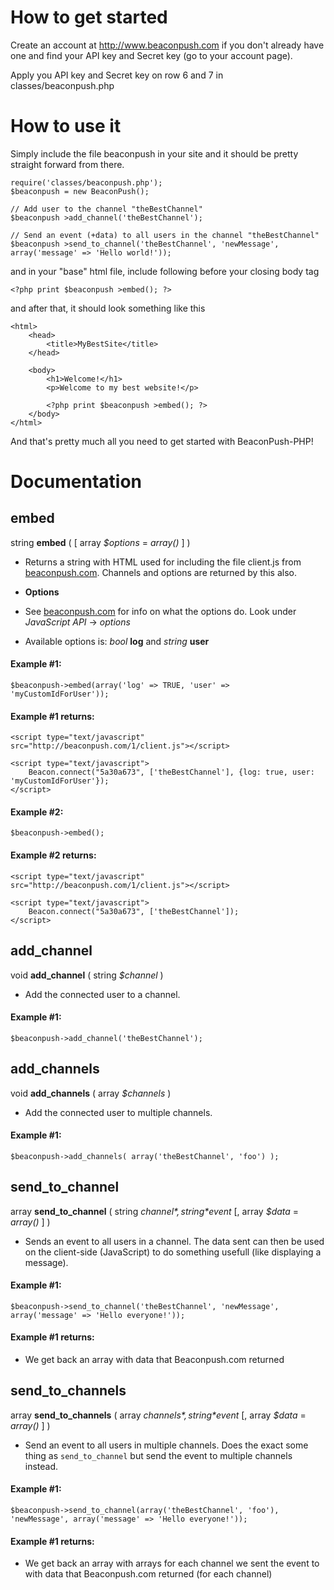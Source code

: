 How to get started
==================
Create an account at http://www.beaconpush.com if you don't already have 
one and find your API key and Secret key (go to your account page).

Apply you API key and Secret key on row 6 and 7 in classes/beaconpush.php


How to use it
=============
Simply include the file beaconpush in your site and it should be pretty straight forward from there.

	require('classes/beaconpush.php');
	$beaconpush = new BeaconPush();
	
	// Add user to the channel "theBestChannel"
	$beaconpush >add_channel('theBestChannel');
	
	// Send an event (+data) to all users in the channel "theBestChannel"
	$beaconpush >send_to_channel('theBestChannel', 'newMessage', array('message' => 'Hello world!'));

and in your "base" html file, include following before your closing body tag

	<?php print $beaconpush >embed(); ?>

and after that, it should look something like this

	<html>
		<head>
			<title>MyBestSite</title>
		</head>

		<body>
			<h1>Welcome!</h1>
			<p>Welcome to my best website!</p>

			<?php print $beaconpush >embed(); ?>
		</body>
	</html>

And that's pretty much all you need to get started with BeaconPush-PHP!


Documentation
=============

embed
-----
string **embed** ( [ array *$options* = *array()* ] )

* Returns a string with HTML used for including the file client.js from [beaconpush.com](http://www.beaconpush.com "Beaconpush"). Channels and options are returned by this also.

* **Options**
* See [beaconpush.com](http://beaconpush.com/guide/embedding-the-client/ "Beaconpush") for info on what the options do. Look under *JavaScript API* -> *options*
* Available options is: *bool* **log** and *string* **user**

#### Example #1:

	$beaconpush->embed(array('log' => TRUE, 'user' => 'myCustomIdForUser'));

#### Example #1 returns:

	<script type="text/javascript" src="http://beaconpush.com/1/client.js"></script>
	
	<script type="text/javascript">
		Beacon.connect("5a30a673", ['theBestChannel'], {log: true, user: 'myCustomIdForUser'});
	</script>

#### Example #2:

	$beaconpush->embed();

#### Example #2 returns:

	<script type="text/javascript" src="http://beaconpush.com/1/client.js"></script>
	
	<script type="text/javascript">
		Beacon.connect("5a30a673", ['theBestChannel']);
	</script>

add_channel
-----------
void **add_channel** ( string *$channel* )

* Add the connected user to a channel.

#### Example #1:

	$beaconpush->add_channel('theBestChannel');

add_channels
------------
void **add_channels** ( array *$channels* )

* Add the connected user to multiple channels.

#### Example #1:

	$beaconpush->add_channels( array('theBestChannel', 'foo') );

send_to_channel
---------------
array **send_to_channel** ( string *$channel*, string *$event* [, array *$data* = *array()* ] )

* Sends an event to all users in a channel. The data sent can then be used on the client-side (JavaScript) to do something usefull (like displaying a message).

#### Example #1:

	$beaconpush->send_to_channel('theBestChannel', 'newMessage', array('message' => 'Hello everyone!'));

#### Example #1 returns:
* We get back an array with data that Beaconpush.com returned

send_to_channels
----------------
array **send_to_channels** ( array *$channels*, string *$event* [, array *$data* = *array()* ] )

* Send an event to all users in multiple channels. Does the exact some thing as `send_to_channel` but send the event to multiple channels instead.

#### Example #1:

	$beaconpush->send_to_channel(array('theBestChannel', 'foo'), 'newMessage', array('message' => 'Hello everyone!'));

#### Example #1 returns:
* We get back an array with arrays for each channel we sent the event to with data that Beaconpush.com returned (for each channel)